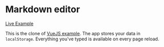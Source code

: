 # Markdown editor

[Live Example](http://matreshkajs.github.io/examples/markdown_editor/)

This is the clone of [VueJS example](http://vuejs.org/examples/index.html). The app stores your data in ``localStorage``. Everything you've typed is available on every page reload.
